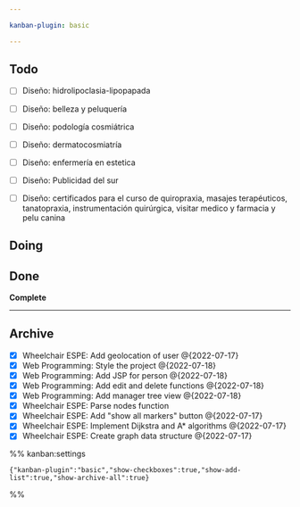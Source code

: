 ```yaml
---

kanban-plugin: basic

---
```


## Todo

- [ ] Diseño: hidrolipoclasia-lipopapada
- [ ] Diseño: belleza y peluquería
- [ ] Diseño: podología cosmiátrica
- [ ] Diseño: dermatocosmiatría
- [ ] Diseño: enfermería en estetica
- [ ] Diseño: Publicidad del sur
- [ ] Diseño: certificados para el curso de quiropraxia, masajes terapéuticos, tanatopraxia, instrumentación quirúrgica, visitar medico y farmacia y pelu canina


## Doing



## Done

**Complete**


***

## Archive

- [x] Wheelchair ESPE: Add geolocation of user @{2022-07-17}
- [x] Web Programming: Style the project @{2022-07-18}
- [x] Web Programming: Add JSP for person @{2022-07-18}
- [x] Web Programming: Add edit and delete functions @{2022-07-18}
- [x] Web Programming: Add manager tree view @{2022-07-18}
- [x] Wheelchair ESPE: Parse nodes function
- [x] Wheelchair ESPE: Add "show all markers" button @{2022-07-17}
- [x] Wheelchair ESPE: Implement Dijkstra and A* algorithms @{2022-07-17}
- [x] Wheelchair ESPE: Create graph data structure @{2022-07-17}

%% kanban:settings
```
{"kanban-plugin":"basic","show-checkboxes":true,"show-add-list":true,"show-archive-all":true}
```
%%